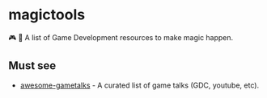 # magictools

:video_game: :pencil: A list of Game Development resources to make magic happen.

## Must see

- [awesome-gametalks](https://github.com/hzoo/awesome-gametalks) - A curated list of game talks (GDC, youtube, etc).
